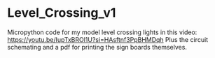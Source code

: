 # Level_Crossing_v1
Micropython code for my model level crossing lights in this video: https://youtu.be/IupTxBROl1U?si=HAsftnf3PpBHMDqh
Plus the circuit schemating and a pdf for printing the sign boards themselves.
